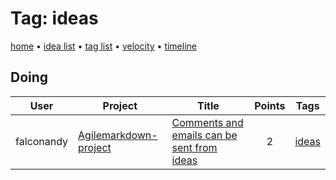 # Tag: ideas

[home](../index.md) • [idea list](../ideas.md) • [tag list](../tags.md) • [velocity](../velocity.md) • [timeline](../timeline.md)

## Doing
| User | Project | Title | Points | Tags |
|---|---|---|:---:|---|
| falconandy | [Agilemarkdown-project](../agilemarkdown-project.md) | [Comments and emails can be sent from ideas](../agilemarkdown-project/comments-and-emails-can-be-sent-from-ideas.md) | 2 | [ideas](ideas.md) |
